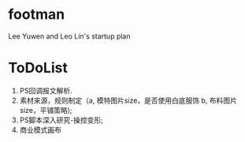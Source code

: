# footman
Lee Yuwen and Leo Lin's startup plan
# ToDoList
1. PS回调报文解析.
2. 素材来源，规则制定（a, 模特图片size，是否使用白底服饰 b, 布料图片size，平铺策略);
3. PS脚本深入研究-操控变形;
4. 商业模式画布
